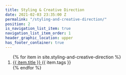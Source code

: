 ```yaml
---
title: Styling & Creative Direction
date: 2021-02-03 23:35:00 Z
permalink: "/styling-and-creative-direction/"
position: 2
is_navigation_list_item: true
navigation_list_item_order: 1
header_graphic_location: upper
has_footer_container: true
---
```


<!-- {% include page_header.html %} -->
<ol class="content_container-project_list_wrapper-client_list_wrapper">
	{% for item in site.styling-and-creative-direction %}
		<li class="project_list_wrapper-client_list_wrapper-project_list_item-client_list_item --text_align_center">
			<a class="--color_black --font_size_universal_answer_single" href="{{ item.url }}">
				{{ item.title }}
			</a>
			{{ item.tags }}
		</li>
	{% endfor %}
</ol>
